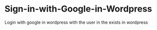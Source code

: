 # Sign-in-with-Google-in-Wordpress
Login with google in wordpress with the user in the exists in wordpress
